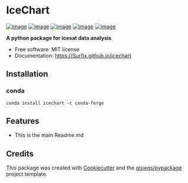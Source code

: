 # IceChart


[![image](https://img.shields.io/pypi/v/icechart.svg)](https://pypi.python.org/pypi/icechart)
[![image](https://img.shields.io/conda/vn/conda-forge/icechart.svg)](https://anaconda.org/conda-forge/icechart)
[![image](https://pepy.tech/badge/icechart)](https://pepy.tech/project/icechart)
[![image](https://img.shields.io/twitter/follow/survix?style=social)](https://twitter.com/survix)
[![image](https://img.shields.io/badge/License-MIT-yellow.svg)](https://opensource.org/licenses/MIT)



**A python package for icesat data analysis**


-   Free software: MIT license
-   Documentation: https://Surfix.github.io/icechart
    


## Installation

### conda

```
conda install icechart -c conda-forge
```
## Features

-   This is the main Readme.md 

## Credits

This package was created with [Cookiecutter](https://github.com/cookiecutter/cookiecutter) and the [giswqs/pypackage](https://github.com/giswqs/pypackage) project template.
